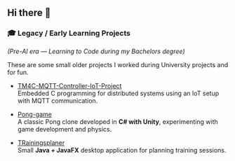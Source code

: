 ## Hi there 👋

### 🎓 Legacy / Early Learning Projects  
*(Pre-AI era — Learning to Code during my Bachelors degree)*  

These are some small older projects I worked during University projects and for fun. 

- [TM4C-MQTT-Controller-IoT-Project](https://github.com/jbenzzz/TM4C-MQTT-Controller-IoT-Project)  
  Embedded C programming for distributed systems using an IoT setup with MQTT communication.  

- [Pong-game](https://github.com/jbenzzz/Pong-game)  
  A classic Pong clone developed in **C# with Unity**, experimenting with game development and physics.  

- [TRainingsplaner](https://github.com/jbenzzz/Trainingsplaner-)  
  Small **Java + JavaFX** desktop application for planning training sessions.  
